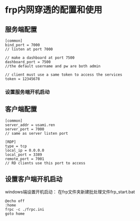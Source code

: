# frp内网穿透的配置和使用

## 服务端配置
```
[common]
bind_port = 7000
// listen at port 7000

// make a dashboard at port 7500
dashboard_port = 7500
//the default username and pw are both admin

// client must use a same token to access the services
token = 12345678
```

### 设置服务端开机启动

## 客户端配置
```
[common]
server_addr = usami.ren
server_port = 7000
// same as server listen port

[RDP]
type = tcp 
local_ip = 0.0.0.0
local_port = 3389
remote_port = 7001
// RD clients use this port to access
```

## 设置客户端开机启动
windows端设置开机启动：
在frp文件夹新建批处理文件frp_start.bat
```
@echo off
:home 
frpc -c ./frpc.ini
goto home
```
